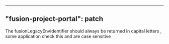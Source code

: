 
---
"fusion-project-portal": patch
--- 
The fusionLegacyEnvIdentifier should always be returned in capital letters , some application check this and are case sensitive
